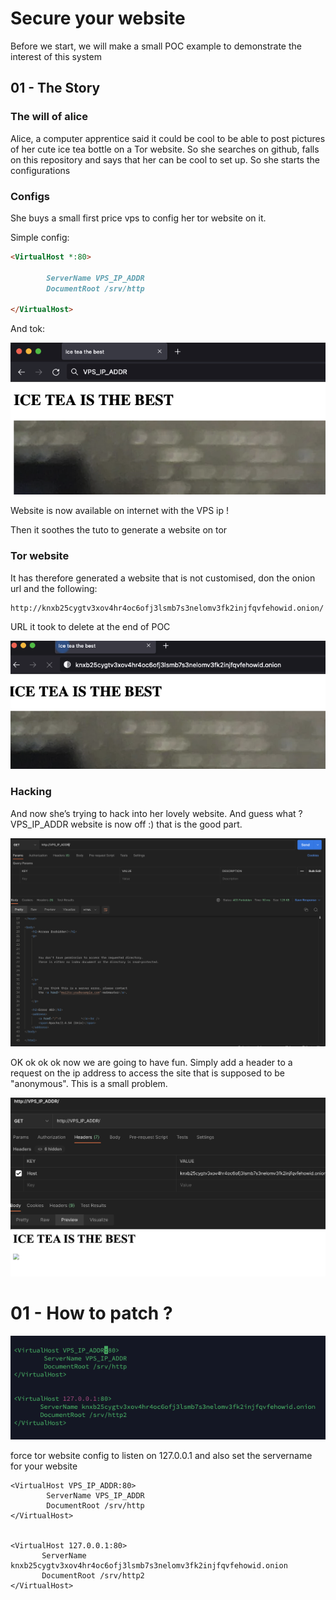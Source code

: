 # Secure your website
Before we start, we will make a small POC example to demonstrate the interest of this system

## 01 - The Story

### The will of alice
Alice, a computer apprentice said it could be cool to be able to post pictures of her cute ice tea bottle on a Tor website. So she searches on github, falls on this repository and says that her can be cool to set up. So she starts the configurations

### Configs
She buys a small first price vps to config her tor website on it.

Simple config: 
```md
<VirtualHost *:80>

        ServerName VPS_IP_ADDR
        DocumentRoot /srv/http

</VirtualHost>
```
And tok: 

![](./pics/01.png)

Website is now available on internet with the VPS ip !

Then it soothes the tuto to generate a website on tor

### Tor website
It has therefore generated a website that is not customised, don the onion url and the following: 

```
http://knxb25cygtv3xov4hr4oc6ofj3lsmb7s3nelomv3fk2injfqvfehowid.onion/
```

URL it took to delete at the end of POC

![](./pics/02.png)

### Hacking
And now she’s trying to hack into her lovely website. And guess what ? VPS_IP_ADDR website is now off :) that is the good part.

![](./pics/03.png)

OK ok ok ok now we are going to have fun. Simply add a header to a request on the ip address to access the site that is supposed to be "anonymous". This is a small problem.

![](./pics/04.png)

# 01 - How to patch ?
![](./pics/05.png)

force tor website config to listen on 127.0.0.1 and also set the servername for your website

```
<VirtualHost VPS_IP_ADDR:80>
        ServerName VPS_IP_ADDR
        DocumentRoot /srv/http
</VirtualHost>


<VirtualHost 127.0.0.1:80>
       ServerName knxb25cygtv3xov4hr4oc6ofj3lsmb7s3nelomv3fk2injfqvfehowid.onion
       DocumentRoot /srv/http2
</VirtualHost>
```